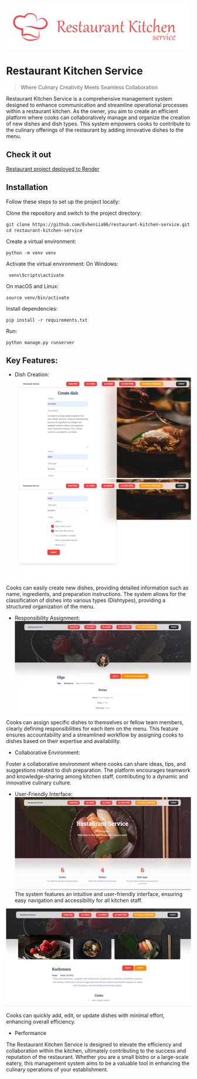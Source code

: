 ![restaurant logo](static/img/logo.png)

# Restaurant Kitchen Service
> Where Culinary Creativity Meets Seamless Collaboration

Restaurant Kitchen Service is a comprehensive management system designed to enhance communication and streamline operational processes within a restaurant kitchen. As the owner, you aim to create an efficient platform where cooks can collaboratively manage and organize the creation of new dishes and dish types. This system empowers cooks to contribute to the culinary offerings of the restaurant by adding innovative dishes to the menu.
## Check it out

[Restaurant project deployed to Render](https://restaurant-kitchen-service-3nxi.onrender.com)


## Installation
Follow these steps to set up the project locally:


Clone the repository and switch to the project directory:
```shell
git clone https://github.com/Evheniia96/restaurant-kitchen-service.git
cd restaurant-kitchen-service
```

Create a virtual environment:
```shell
python -m venv venv
```

Activate the virtual environment:
On Windows:
```shell
 venv\Scripts\activate
 ```
On macOS and Linux:
```shell
source venv/bin/activate
```

Install dependencies:
```shell
pip install -r requirements.txt
```
Run:
```shell
python manage.py runserver
```



## Key Features:

* Dish Creation:
![restaurant screen](static/img/Screenshot_13.png)
![restaurant screen](static/img/Screenshot_14.png)

Cooks can easily create new dishes, providing detailed information such as name, ingredients, and preparation instructions.
The system allows for the classification of dishes into various types (Dishtypes), providing a structured organization of the menu.

* Responsibility Assignment:
![restaurant screen](static/img/Screenshot_8.png)

Cooks can assign specific dishes to themselves or fellow team members, clearly defining responsibilities for each item on the menu.
This feature ensures accountability and a streamlined workflow by assigning cooks to dishes based on their expertise and availability.

* Collaborative Environment:

Foster a collaborative environment where cooks can share ideas, tips, and suggestions related to dish preparation.
The platform encourages teamwork and knowledge-sharing among kitchen staff, contributing to a dynamic and innovative culinary culture.

* User-Friendly Interface:
![restaurant screen](static/img/Screenshot_2.png)
The system features an intuitive and user-friendly interface, ensuring easy navigation and accessibility for all kitchen staff.

![restaurant screen](static/img/Screenshot_15.png)

Cooks can quickly add, edit, or update dishes with minimal effort, enhancing overall efficiency.
* Performance 

The Restaurant Kitchen Service is designed to elevate the efficiency and collaboration within the kitchen, ultimately contributing to the success and reputation of the restaurant. Whether you are a small bistro or a large-scale eatery, this management system aims to be a valuable tool in enhancing the culinary operations of your establishment.
